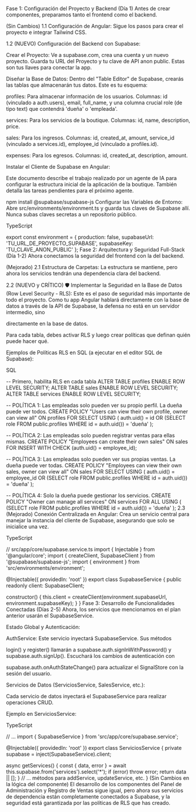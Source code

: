 Fase 1: Configuración del Proyecto y Backend (Día 1)
Antes de crear componentes, preparamos tanto el frontend como el backend.

(Sin Cambios) 1.1 Configuración de Angular: Sigue los pasos para crear el proyecto e integrar Tailwind CSS.

1.2 (NUEVO) Configuración del Backend con Supabase:

Crear el Proyecto: Ve a supabase.com, crea una cuenta y un nuevo proyecto. Guarda tu URL del Proyecto y tu clave de API anon public. Estas son tus llaves para conectar la app.

Diseñar la Base de Datos: Dentro del "Table Editor" de Supabase, crearás las tablas que almacenarán tus datos. Este es tu esquema:

profiles: Para almacenar información de los usuarios. Columnas: id (vinculado a auth.users), email, full_name, y una columna crucial role (de tipo text) que contendrá 'dueña' o 'empleada'.

services: Para los servicios de la boutique. Columnas: id, name, description, price.

sales: Para los ingresos. Columnas: id, created_at, amount, service_id (vinculado a services.id), employee_id (vinculado a profiles.id).

expenses: Para los egresos. Columnas: id, created_at, description, amount.

Instalar el Cliente de Supabase en Angular:


Este documento describe el trabajo realizado por un agente de IA para configurar la estructura inicial de la aplicación de la boutique. También detalla las tareas pendientes para el próximo agente.

npm install @supabase/supabase-js
Configurar las Variables de Entorno: Abre src/environments/environment.ts y guarda tus claves de Supabase allí. Nunca subas claves secretas a un repositorio público.

TypeScript

export const environment = {
  production: false,
  supabaseUrl: 'TU_URL_DE_PROYECTO_SUPABASE',
  supabaseKey: 'TU_CLAVE_ANON_PUBLIC'
};
Fase 2: Arquitectura y Seguridad Full-Stack (Día 1-2)
Ahora conectamos la seguridad del frontend con la del backend.

(Mejorado) 2.1 Estructura de Carpetas: La estructura se mantiene, pero ahora los servicios tendrán una dependencia clara del backend.

2.2 (NUEVO y CRÍTICO) 🛡️ Implementar la Seguridad en la Base de Datos (Row Level Security - RLS):
Este es el paso de seguridad más importante de todo el proyecto. Como tu app Angular hablará directamente con la base de datos a través de la API de Supabase, la defensa no está en un servidor intermedio, sino

directamente en la base de datos.



Para cada tabla, debes activar RLS y luego crear políticas que definan quién puede hacer qué.

Ejemplos de Políticas RLS en SQL (a ejecutar en el editor SQL de Supabase):

SQL

-- Primero, habilita RLS en cada tabla
ALTER TABLE profiles ENABLE ROW LEVEL SECURITY;
ALTER TABLE sales ENABLE ROW LEVEL SECURITY;
ALTER TABLE services ENABLE ROW LEVEL SECURITY;

-- POLÍTICA 1: Las empleadas solo pueden ver su propio perfil. La dueña puede ver todos.
CREATE POLICY "Users can view their own profile, owner can view all"
ON profiles FOR SELECT USING (
  auth.uid() = id OR (SELECT role FROM public.profiles WHERE id = auth.uid()) = 'dueña'
);

-- POLÍTICA 2: Las empleadas solo pueden registrar ventas para ellas mismas.
CREATE POLICY "Employees can create their own sales"
ON sales FOR INSERT WITH CHECK (auth.uid() = employee_id);

-- POLÍTICA 3: Las empleadas solo pueden ver sus propias ventas. La dueña puede ver todas.
CREATE POLICY "Employees can view their own sales, owner can view all"
ON sales FOR SELECT USING (
  auth.uid() = employee_id OR (SELECT role FROM public.profiles WHERE id = auth.uid()) = 'dueña'
);

-- POLÍTICA 4: Solo la dueña puede gestionar los servicios.
CREATE POLICY "Owner can manage all services"
ON services FOR ALL USING (
  (SELECT role FROM public.profiles WHERE id = auth.uid()) = 'dueña'
);
2.3 (Mejorado) Conexión Centralizada en Angular:
Crea un servicio central para manejar la instancia del cliente de Supabase, asegurando que solo se inicialice una vez.

TypeScript

// src/app/core/supabase.service.ts
import { Injectable } from '@angular/core';
import { createClient, SupabaseClient } from '@supabase/supabase-js';
import { environment } from 'src/environments/environment';

@Injectable({ providedIn: 'root' })
export class SupabaseService {
  public readonly client: SupabaseClient;

  constructor() {
    this.client = createClient(environment.supabaseUrl, environment.supabaseKey);
  }
}
Fase 3: Desarrollo de Funcionalidades Conectadas (Días 2-5)
Ahora, los servicios que mencionamos en el plan anterior usarán el SupabaseService.

Estado Global y Autenticación:

AuthService: Este servicio inyectará SupabaseService. Sus métodos

login() y register() llamarán a supabase.auth.signInWithPassword() y supabase.auth.signUp().  Escuchará los cambios de autenticación con

supabase.auth.onAuthStateChange() para actualizar el SignalStore con la sesión del usuario.

Servicios de Datos (ServiciosService, SalesService, etc.):

Cada servicio de datos inyectará el SupabaseService para realizar operaciones CRUD.

Ejemplo en ServiciosService:

TypeScript

// ...
import { SupabaseService } from 'src/app/core/supabase.service';

@Injectable({ providedIn: 'root' })
export class ServiciosService {
  private supabase = inject(SupabaseService).client;

  async getServices() {
    const { data, error } = await this.supabase.from('services').select('*');
    if (error) throw error;
    return data || [];
  }
  // ... métodos para addService, updateService, etc.
}
(Sin Cambios en la lógica del componente) El desarrollo de los componentes del Panel de Administración y Registro de Ventas sigue igual, pero ahora sus servicios de dependencia están completamente conectados a Supabase, y la seguridad está garantizada por las políticas de RLS que has creado.
